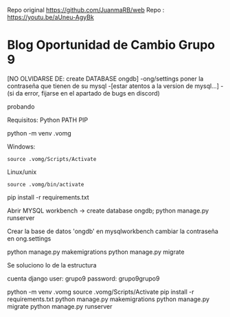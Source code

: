 Repo original https://github.com/JuanmaRB/web
Repo : https://youtu.be/aUneu-AgyBk

# Blog Oportunidad de Cambio Grupo 9
[NO OLVIDARSE DE: create DATABASE ongdb]
-ong/settings poner la contraseña que tienen de su mysql
-[estar atentos a la version de mysql...]
-(si da error, fijarse en el apartado de bugs en discord)

probando

Requisitos:
	Python
	PATH
	PIP

python -m venv .vomg

Windows:

	source .vomg/Scripts/Activate

Linux/unix

	source .vomg/bin/activate

pip install -r requirements.txt

Abrir MYSQL workbench -> create database ongdb;
python manage.py runserver

Crear la base de datos 'ongdb' en mysqlworkbench
cambiar la contraseña en ong.settings

python manage.py makemigrations
python manage.py migrate


Se soluciono lo de la estructura

cuenta django
user: grupo9
password: grupo9grupo9

python -m venv .vomg
source .vomg/Scripts/Activate
pip install -r requirements.txt
python manage.py makemigrations
python manage.py migrate
python manage.py runserver
